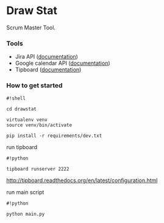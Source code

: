 # Draw Stat #

Scrum Master Tool.

### Tools ###

* Jira API ([documentation](http://jira-python.readthedocs.org/en/latest/))
* Google calendar API ([documentation](https://developers.google.com/google-apps/calendar/v2/developers_guide_python))
* Tipboard ([documentation](http://tipboard.readthedocs.org/en/latest/index.html))


### How to get started ###

```
#!shell

cd drawstat

virtualenv venv
source venv/bin/activate

pip install -r requirements/dev.txt
```


run tipboard 

```
#!python

tipboard runserver 2222

```
http://tipboard.readthedocs.org/en/latest/configuration.html


run main script

```
#!python

python main.py
```